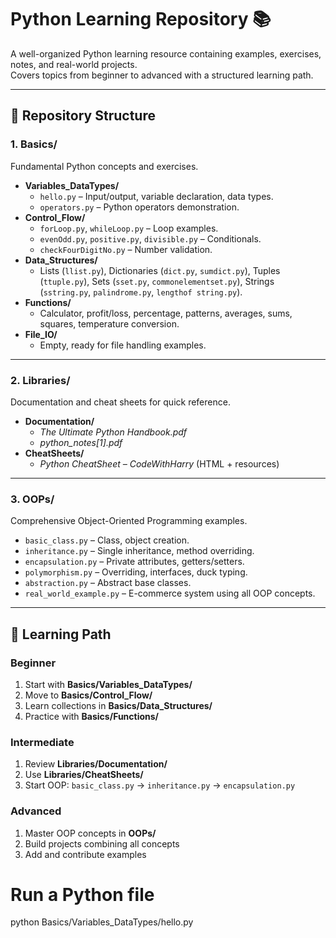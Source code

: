 # Python Learning Repository 📚

A well-organized Python learning resource containing examples, exercises, notes, and real-world projects.  
Covers topics from beginner to advanced with a structured learning path.

---

## 📂 Repository Structure

### 1. **Basics/**
Fundamental Python concepts and exercises.

- **Variables_DataTypes/**
  - `hello.py` – Input/output, variable declaration, data types.
  - `operators.py` – Python operators demonstration.
- **Control_Flow/**
  - `forLoop.py`, `whileLoop.py` – Loop examples.
  - `evenOdd.py`, `positive.py`, `divisible.py` – Conditionals.
  - `checkFourDigitNo.py` – Number validation.
- **Data_Structures/**
  - Lists (`llist.py`), Dictionaries (`dict.py`, `sumdict.py`), Tuples (`ttuple.py`), Sets (`sset.py`, `commonelementset.py`), Strings (`sstring.py`, `palindrome.py`, `lengthof string.py`).
- **Functions/**
  - Calculator, profit/loss, percentage, patterns, averages, sums, squares, temperature conversion.
- **File_IO/**
  - Empty, ready for file handling examples.

---

### 2. **Libraries/**
Documentation and cheat sheets for quick reference.
- **Documentation/**
  - *The Ultimate Python Handbook.pdf*
  - *python_notes[1].pdf*
- **CheatSheets/**
  - *Python CheatSheet – CodeWithHarry* (HTML + resources)

---

### 3. **OOPs/**
Comprehensive Object-Oriented Programming examples.
- `basic_class.py` – Class, object creation.
- `inheritance.py` – Single inheritance, method overriding.
- `encapsulation.py` – Private attributes, getters/setters.
- `polymorphism.py` – Overriding, interfaces, duck typing.
- `abstraction.py` – Abstract base classes.
- `real_world_example.py` – E-commerce system using all OOP concepts.

---

## 🎯 Learning Path

### Beginner
1. Start with **Basics/Variables_DataTypes/**
2. Move to **Basics/Control_Flow/**
3. Learn collections in **Basics/Data_Structures/**
4. Practice with **Basics/Functions/**

### Intermediate
1. Review **Libraries/Documentation/**
2. Use **Libraries/CheatSheets/**
3. Start OOP: `basic_class.py` → `inheritance.py` → `encapsulation.py`

### Advanced
1. Master OOP concepts in **OOPs/**
2. Build projects combining all concepts
3. Add and contribute examples



# Run a Python file
python Basics/Variables_DataTypes/hello.py
